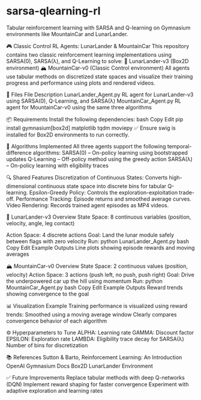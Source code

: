 # sarsa-qlearning-rl
Tabular reinforcement learning with SARSA and Q-learning on Gymnasium environments like MountainCar and LunarLander.

🎮 Classic Control RL Agents: LunarLander & MountainCar
This repository contains two classic reinforcement learning implementations using SARSA(0), SARSA(λ), and Q-Learning to solve:
🌙 LunarLander-v3 (Box2D environment)
🏔️ MountainCar-v0 (Classic Control environment)
All agents use tabular methods on discretized state spaces and visualize their training progress and performance using plots and rendered videos.

📁 Files
File	Description
LunarLander_Agent.py	RL agent for LunarLander-v3 using SARSA(0), Q-Learning, and SARSA(λ)
MountainCar_Agent.py	RL agent for MountainCar-v0 using the same three algorithms

📦 Requirements
Install the following dependencies:
bash
Copy
Edit
pip install gymnasium[box2d] matplotlib tqdm moviepy
✅ Ensure swig is installed for Box2D environments to run correctly.

🧠 Algorithms Implemented
All three agents support the following temporal-difference algorithms:
SARSA(0) – On-policy learning using bootstrapped updates
Q-Learning – Off-policy method using the greedy action
SARSA(λ) – On-policy learning with eligibility traces

🔍 Shared Features
Discretization of Continuous States: Converts high-dimensional continuous state space into discrete bins for tabular Q-learning.
Epsilon-Greedy Policy: Controls the exploration-exploitation trade-off.
Performance Tracking: Episode returns and smoothed average curves.
Video Rendering: Records trained agent episodes as MP4 videos.

🌙 LunarLander-v3 Overview
State Space: 8 continuous variables (position, velocity, angle, leg contact)

Action Space: 4 discrete actions
Goal: Land the lunar module safely between flags with zero velocity
Run:  python LunarLander_Agent.py
bash
Copy
Edit
Example Outputs
Line plots showing episode rewards and moving averages


🏔️ MountainCar-v0 Overview
State Space: 2 continuous values (position, velocity)
Action Space: 3 actions (push left, no push, push right)
Goal: Drive the underpowered car up the hill using momentum
Run:  python MountainCar_Agent.py
bash
Copy
Edit
Example Outputs
Reward trends showing convergence to the goal


📊 Visualization Example
Training performance is visualized using reward trends:
Smoothed using a moving average window
Clearly compares convergence behavior of each algorithm

⚙️ Hyperparameters to Tune
ALPHA: Learning rate
GAMMA: Discount factor
EPSILON: Exploration rate
LAMBDA: Eligibility trace decay for SARSA(λ)
Number of bins for discretization

📚 References
Sutton & Barto, Reinforcement Learning: An Introduction
OpenAI Gymnasium Docs
Box2D LunarLander Environment

✅ Future Improvements
Replace tabular methods with deep Q-networks (DQN)
Implement reward shaping for faster convergence
Experiment with adaptive exploration and learning rates
